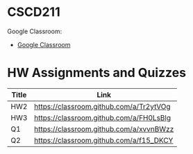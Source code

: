 # CSCD211

Google Classroom:
* <a href ="https://classroom.google.com/c/Nzk5OTQ3MjE1MTY5" target="_blank">Google Classroom</a>

# HW Assignments and Quizzes
| Title | Link |
|---|---|
| HW2 | <a href="https://classroom.github.com/a/Tr2ytVOg" target="_blank">https://classroom.github.com/a/Tr2ytVOg</a> |
| HW3 | <a href="https://classroom.github.com/a/FH0LsBlg" target="_blank">https://classroom.github.com/a/FH0LsBlg</a> |
| Q1  | <a href="https://classroom.github.com/a/xvvnBWzz" target="_blank">https://classroom.github.com/a/xvvnBWzz</a> |
| Q2  | <a href="https://classroom.github.com/a/f15_DKCY" target="_blank">https://classroom.github.com/a/f15_DKCY</a> |





